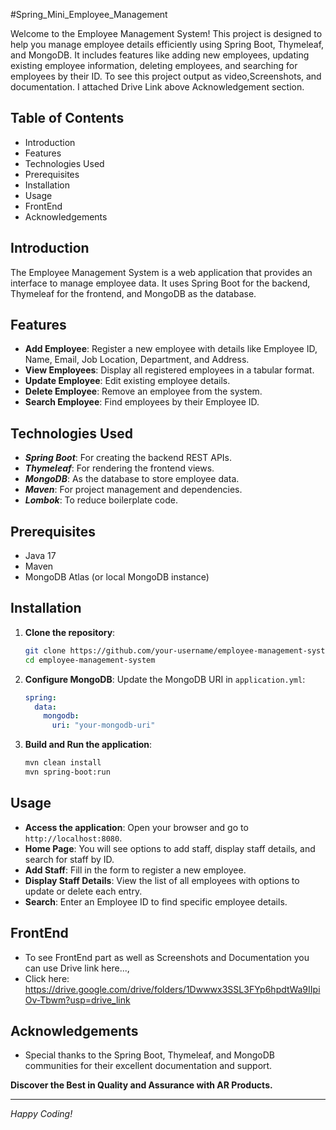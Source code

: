 #Spring_Mini_Employee_Management

Welcome to the Employee Management System! This project is designed to help you manage employee details efficiently using Spring Boot, Thymeleaf, and MongoDB. It includes features like
adding new employees, updating existing employee information, deleting employees, and searching for employees by their ID. To see this project output as video,Screenshots, and documentation.
I attached Drive Link above Acknowledgement section.

## Table of Contents
- Introduction
- Features
- Technologies Used
- Prerequisites
- Installation
- Usage
- FrontEnd
- Acknowledgements

## Introduction
The Employee Management System is a web application that provides an interface to manage employee data. It uses Spring Boot for the backend, Thymeleaf for the frontend, and MongoDB as the database.

## Features
- **Add Employee**: Register a new employee with details like Employee ID, Name, Email, Job Location, Department, and Address.
- **View Employees**: Display all registered employees in a tabular format.
- **Update Employee**: Edit existing employee details.
- **Delete Employee**: Remove an employee from the system.
- **Search Employee**: Find employees by their Employee ID.

## Technologies Used
- ***Spring Boot***: For creating the backend REST APIs.
- ***Thymeleaf***: For rendering the frontend views.
- ***MongoDB***: As the database to store employee data.
- ***Maven***: For project management and dependencies.
- ***Lombok***: To reduce boilerplate code.

## Prerequisites
- Java 17
- Maven
- MongoDB Atlas (or local MongoDB instance)

## Installation
1. **Clone the repository**:
    ```bash
    git clone https://github.com/your-username/employee-management-system.git
    cd employee-management-system
    ```

2. **Configure MongoDB**:
    Update the MongoDB URI in `application.yml`:
    ```yaml
    spring:
      data:
        mongodb:
          uri: "your-mongodb-uri"
    ```

3. **Build and Run the application**:
    ```bash
    mvn clean install
    mvn spring-boot:run
    ```

## Usage
- **Access the application**: Open your browser and go to `http://localhost:8080`.
- **Home Page**: You will see options to add staff, display staff details, and search for staff by ID.
- **Add Staff**: Fill in the form to register a new employee.
- **Display Staff Details**: View the list of all employees with options to update or delete each entry.
- **Search**: Enter an Employee ID to find specific employee details.

## FrontEnd 
- To see FrontEnd part as well as Screenshots and Documentation you can use Drive link here...,
- Click here: https://drive.google.com/drive/folders/1Dwwwx3SSL3FYp6hpdtWa9IIpiOv-Tbwm?usp=drive_link

## Acknowledgements
- Special thanks to the Spring Boot, Thymeleaf, and MongoDB communities for their excellent documentation and support.

**Discover the Best in Quality and Assurance with AR Products.**

---

*Happy Coding!*

